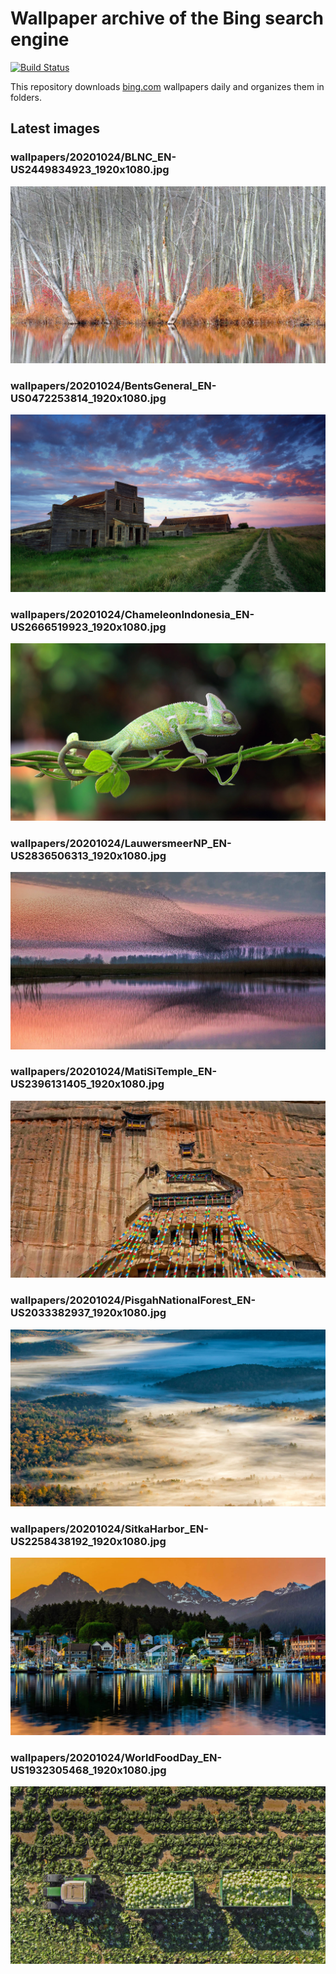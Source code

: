 # Wallpaper archive of the Bing search engine

[![Build Status](https://travis-ci.org/kijart/bing-daily-images-dl.svg?branch=wallpapers)](https://travis-ci.org/kijart/bing-daily-images-dl)

This repository downloads [bing.com](https://www.bing.com) wallpapers daily and organizes them in folders.

## Latest images

<!-- Wallpapers -->

### wallpapers/20201024/BLNC_EN-US2449834923_1920x1080.jpg

![wallpapers/20201024/BLNC_EN-US2449834923_1920x1080.jpg](wallpapers/20201024/BLNC_EN-US2449834923_1920x1080.jpg)

### wallpapers/20201024/BentsGeneral_EN-US0472253814_1920x1080.jpg

![wallpapers/20201024/BentsGeneral_EN-US0472253814_1920x1080.jpg](wallpapers/20201024/BentsGeneral_EN-US0472253814_1920x1080.jpg)

### wallpapers/20201024/ChameleonIndonesia_EN-US2666519923_1920x1080.jpg

![wallpapers/20201024/ChameleonIndonesia_EN-US2666519923_1920x1080.jpg](wallpapers/20201024/ChameleonIndonesia_EN-US2666519923_1920x1080.jpg)

### wallpapers/20201024/LauwersmeerNP_EN-US2836506313_1920x1080.jpg

![wallpapers/20201024/LauwersmeerNP_EN-US2836506313_1920x1080.jpg](wallpapers/20201024/LauwersmeerNP_EN-US2836506313_1920x1080.jpg)

### wallpapers/20201024/MatiSiTemple_EN-US2396131405_1920x1080.jpg

![wallpapers/20201024/MatiSiTemple_EN-US2396131405_1920x1080.jpg](wallpapers/20201024/MatiSiTemple_EN-US2396131405_1920x1080.jpg)

### wallpapers/20201024/PisgahNationalForest_EN-US2033382937_1920x1080.jpg

![wallpapers/20201024/PisgahNationalForest_EN-US2033382937_1920x1080.jpg](wallpapers/20201024/PisgahNationalForest_EN-US2033382937_1920x1080.jpg)

### wallpapers/20201024/SitkaHarbor_EN-US2258438192_1920x1080.jpg

![wallpapers/20201024/SitkaHarbor_EN-US2258438192_1920x1080.jpg](wallpapers/20201024/SitkaHarbor_EN-US2258438192_1920x1080.jpg)

### wallpapers/20201024/WorldFoodDay_EN-US1932305468_1920x1080.jpg

![wallpapers/20201024/WorldFoodDay_EN-US1932305468_1920x1080.jpg](wallpapers/20201024/WorldFoodDay_EN-US1932305468_1920x1080.jpg)

